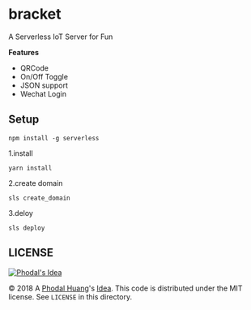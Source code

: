# bracket

A Serverless IoT Server for Fun

**Features**

 - QRCode
 - On/Off Toggle
 - JSON support
 - Wechat Login

Setup
---

```
npm install -g serverless
```

1.install

```
yarn install
```

2.create domain

```
sls create_domain
```

3.deloy

```
sls deploy
```

## LICENSE

[![Phodal's Idea](http://brand.phodal.com/shields/idea-small.svg)](http://ideas.phodal.com/)

© 2018 A [Phodal Huang](https://www.phodal.com)'s [Idea](http://github.com/phodal/ideas).  This code is distributed under the MIT license. See `LICENSE` in this directory.

